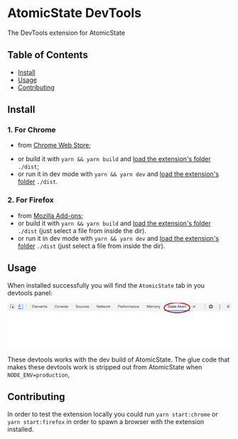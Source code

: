 # AtomicState DevTools

The DevTools extension for AtomicState

## Table of Contents

-   [Install](#install)
-   [Usage](#usage)
-   [Contributing](#contributing)

## Install

### 1. For Chrome

-   from [Chrome Web Store](https://chrome.google.com/webstore/detail/atomic-state-devtools/mhdnjcangakajcinldiniomklbmmjcka);
<!-- - or download `extension.zip` from [last releases](), unzip, open `chrome://extensions` url and turn on developer mode from top left and then click; on `Load Unpacked` and select the extracted folder for use -->
-   or build it with `yarn && yarn build` and [load the extension's folder](https://developer.chrome.com/extensions/getstarted#unpacked) `./dist`;
-   or run it in dev mode with `yarn && yarn dev` and [load the extension's folder](https://developer.chrome.com/extensions/getstarted#unpacked) `./dist`.

### 2. For Firefox

-   from [Mozilla Add-ons](https://addons.mozilla.org/it/firefox/addon/atomic-state-devtools/);
-   or build it with `yarn && yarn build` and [load the extension's folder](https://developer.mozilla.org/en-US/Add-ons/WebExtensions/Temporary_Installation_in_Firefox) `./dist` (just select a file from inside the dir).
-   or run it in dev mode with `yarn && yarn dev` and [load the extension's folder](https://developer.mozilla.org/en-US/Add-ons/WebExtensions/Temporary_Installation_in_Firefox) `./dist` (just select a file from inside the dir).

## Usage

When installed successfully you will find the `AtomicState` tab in you devtools panel:

![Screenshot of the tab](devtools-screen.png)

These devtools works with the dev build of AtomicState.
The glue code that makes these devtools work is stripped out from AtomicState when `NODE_ENV=production`,

## Contributing

In order to test the extension locally you could run `yarn start:chrome` or `yarn start:firefox` in order to spawn a browser with the extension installed.
